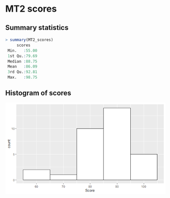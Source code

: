 MT2 scores
================

## Summary statistics

``` r
> summary(MT2_scores)
     scores     
 Min.   :55.00  
 1st Qu.:79.69  
 Median :88.75  
 Mean   :86.09  
 3rd Qu.:92.81  
 Max.   :98.75  
```

## Histogram of scores

![](MT2_scores_files/figure-gfm/unnamed-chunk-3-1.png)<!-- -->
